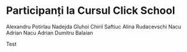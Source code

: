 # Participanți la Cursul Click School
Alexandru Potirlau
Nadejda Gluhoi
Chiril Saftiuc
Alina Rudacevschi
Nacu Adrian
Nacu Adrian
Dumitru Balaian


Test